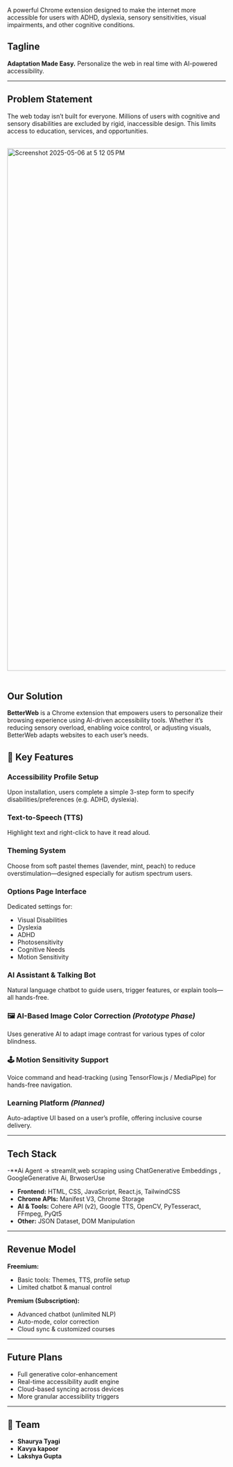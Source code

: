 
A powerful Chrome extension designed to make the internet more accessible for users with ADHD, dyslexia, sensory sensitivities, visual impairments, and other cognitive conditions.


##  Tagline
**Adaptation Made Easy.** Personalize the web in real time with AI-powered accessibility.

---

##  Problem Statement
The web today isn’t built for everyone. Millions of users with cognitive and sensory disabilities are excluded by rigid, inaccessible design. This limits access to education, services, and opportunities.


<br/>

  <img width="1201" alt="Screenshot 2025-05-06 at 5 12 05 PM" src="https://github.com/user-attachments/assets/89709e8c-378f-49b6-9052-30e2cc9f7022" />

<br/>
<br/>


##  Our Solution
**BetterWeb** is a Chrome extension that empowers users to personalize their browsing experience using AI-driven accessibility tools. Whether it’s reducing sensory overload, enabling voice control, or adjusting visuals, BetterWeb adapts websites to each user’s needs.



## 🌟 Key Features

###  Accessibility Profile Setup
Upon installation, users complete a simple 3-step form to specify disabilities/preferences (e.g. ADHD, dyslexia).

###  Text-to-Speech (TTS)
Highlight text and right-click to have it read aloud.

###  Theming System
Choose from soft pastel themes (lavender, mint, peach) to reduce overstimulation—designed especially for autism spectrum users.

###  Options Page Interface
Dedicated settings for:
- Visual Disabilities
- Dyslexia
- ADHD
- Photosensitivity
- Cognitive Needs
- Motion Sensitivity

###  AI Assistant & Talking Bot
Natural language chatbot to guide users, trigger features, or explain tools—all hands-free.



### 🖼️ AI-Based Image Color Correction *(Prototype Phase)*
Uses generative AI to adapt image contrast for various types of color blindness.

### 🕹️ Motion Sensitivity Support
Voice command and head-tracking (using TensorFlow.js / MediaPipe) for hands-free navigation.

###  Learning Platform *(Planned)*
Auto-adaptive UI based on a user’s profile, offering inclusive course delivery.

---

##  Tech Stack
-**Ai Agent -> streamlit,web scraping using ChatGenerative Embeddings , GoogleGenerative Ai, BrwoserUse
- **Frontend:** HTML, CSS, JavaScript, React.js, TailwindCSS
- **Chrome APIs:** Manifest V3, Chrome Storage
- **AI & Tools:** Cohere API (v2), Google TTS, OpenCV, PyTesseract, FFmpeg, PyQt5
- **Other:** JSON Dataset, DOM Manipulation

---

##  Revenue Model

**Freemium:**
- Basic tools: Themes, TTS, profile setup
- Limited chatbot & manual control

**Premium (Subscription):**
- Advanced chatbot (unlimited NLP)
- Auto-mode, color correction
- Cloud sync & customized courses

---

##  Future Plans
- Full generative color-enhancement
- Real-time accessibility audit engine
- Cloud-based syncing across devices
- More granular accessibility triggers




---

## 👥 Team
- **Shaurya Tyagi**
- **Kavya kapoor**
- **Lakshya Gupta**


